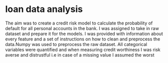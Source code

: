 # loan data analysis

The aim was to create a credit risk model to calculate the probability of default for all personal accounts in the bank.
I was assigned to take in raw dataset and prepare it for the models. I was provided with information about every feature and a set of instructions on how to clean and preprocess the data.Numpy was used to preprocess the raw dataset.
All categorical variables were quantified and when measuring credit worthiness I was risk averse and distrustful i.e in case of a missing value I assumed the worst
